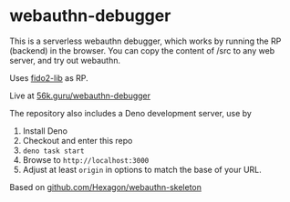 # webauthn-debugger

This is a serverless webauthn debugger, which works by running the RP (backend)
in the browser. You can copy the content of /src to any web server, and try out
webauthn.

Uses [fido2-lib](https://www.npmjs.com/package/fido2-lib) as RP.

Live at [56k.guru/webauthn-debugger](https://56k.guru/webauthn-debugger)

The repository also includes a Deno development server, use by

1. Install Deno
2. Checkout and enter this repo
3. `deno task start`
4. Browse to `http://localhost:3000`
5. Adjust at least `origin` in options to match the base of your URL.

Based on
[github.com/Hexagon/webauthn-skeleton](https://github.com/Hexagon/webauthn-skeleton)
